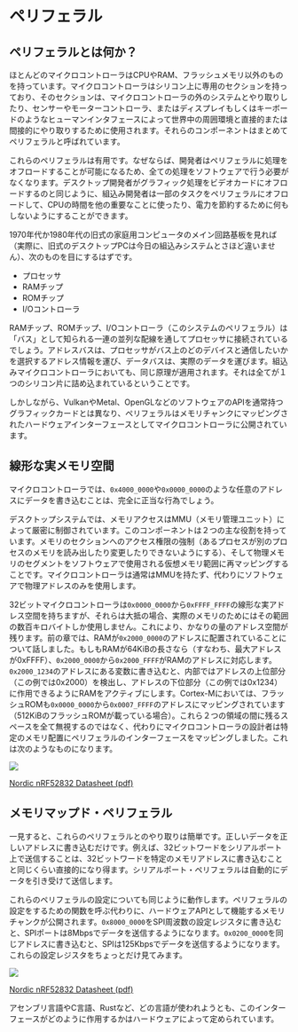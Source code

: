 <!-- # Peripherals -->

# ペリフェラル

<!-- ## What are Peripherals? -->

## ペリフェラルとは何か？

<!--
Most Microcontrollers have more than just a CPU, RAM, or Flash Memory - they contain sections of silicon which are used for interacting with systems outside of the microcontroller, as well as directly and indirectly interacting with their surroundings in the world via sensors, motor controllers, or human interfaces such as a display or keyboard. These components are collectively known as Peripherals.
-->

ほとんどのマイクロコントローラはCPUやRAM、フラッシュメモリ以外のものを持っています。マイクロコントローラはシリコン上に専用のセクションを持っており、そのセクションは、マイクロコントローラの外のシステムとやり取りしたり、センサーやモーターコントローラ、またはディスプレイもしくはキーボードのようなヒューマンインタフェースによって世界中の周囲環境と直接的または間接的にやり取りするために使用されます。それらのコンポーネントはまとめてペリフェラルと呼ばれています。

<!--
These peripherals are useful because they allow a developer to offload processing to them, avoiding having to handle everything in software. Similar to how a desktop developer would offload graphics processing to a video card, embedded developers can offload some tasks to peripherals allowing the CPU to spend its time doing something else important, or doing nothing in order to save power.
-->

これらのペリフェラルは有用です。なぜならば、開発者はペリフェラルに処理をオフロードすることが可能になるため、全ての処理をソフトウェアで行う必要がなくなります。デスクトップ開発者がグラフィック処理をビデオカードにオフロードするのと同じように、組込み開発者は一部のタスクをペリフェラルにオフロードして、CPUの時間を他の重要なことに使ったり、電力を節約するために何もしないようにすることができます。

<!--
If you look at the main circuit board in an old-fashioned home computer from the 1970s or 1980s (and actually, the desktop PCs of yesterday are not so far removed from the embedded systems of today) you would expect to see:
-->

1970年代か1980年代の旧式の家庭用コンピュータのメイン回路基板を見れば（実際に、旧式のデスクトップPCは今日の組込みシステムとさほど違いません）、次のものを目にするはずです。

<!--
* A processor
* A RAM chip
* A ROM chip
* An I/O controller
-->

* プロセッサ
* RAMチップ
* ROMチップ
* I/Oコントローラ

<!--
The RAM chip, ROM chip and I/O controller (the peripheral in this system) would be joined to the processor through a series of parallel traces known as a 'bus'. This bus carries address information, which selects which device on the bus the processor wishes to communicate with, and a data bus which carries the actual data. In our embedded microcontrollers, the same principles apply - it's just that everything is packed on to a single piece of silicon.
-->

RAMチップ、ROMチップ、I/Oコントローラ（このシステムのペリフェラル）は「バス」として知られる一連の並列な配線を通してプロセッサに接続されているでしょう。アドレスバスは、プロセッサがバス上のどのデバイスと通信したいかを選択するアドレス情報を運び、データバスは、実際のデータを運びます。組込みマイクロコントローラにおいても、同じ原理が適用されます。それは全てが１つのシリコン片に詰め込まれているということです。

<!--
However, unlike graphics cards, which typically have a Software API like Vulkan, Metal, or OpenGL, peripherals are exposed to our Microcontroller with a hardware interface, which is mapped to a chunk of the memory.
-->

しかしながら、VulkanやMetal、OpenGLなどのソフトウェアのAPIを通常持つグラフィックカードとは異なり、ペリフェラルはメモリチャンクにマッピングされたハードウェアインターフェースとしてマイクロコントローラに公開されています。

<!-- ## Linear and Real Memory Space -->

## 線形な実メモリ空間

<!--
On a microcontroller, writing some data to some other arbitrary address, such as `0x4000_0000` or `0x0000_0000`, may also be a completely valid action.
-->

マイクロコントローラでは、`0x4000_0000`や`0x0000_0000`のような任意のアドレスにデータを書き込むことは、完全に正当な行為でしょう。

<!--
On a desktop system, access to memory is tightly controlled by the MMU, or Memory Management Unit. This component has two major responsibilities: enforcing access permission to sections of memory (preventing one process from reading or modifying the memory of another process); and re-mapping segments of the physical memory to virtual memory ranges used in software. Microcontrollers do not typically have an MMU, and instead only use real physical addresses in software.
-->

デスクトップシステムでは、メモリアクセスはMMU（メモリ管理ユニット）によって厳密に制御されています。このコンポーネントは２つの主な役割を持っています。メモリのセクションへのアクセス権限の強制（あるプロセスが別のプロセスのメモリを読み出したり変更したりできないようにする）、そして物理メモリのセグメントをソフトウェアで使用される仮想メモリ範囲に再マッピングすることです。マイクロコントローラは通常はMMUを持たず、代わりにソフトウェアで物理アドレスのみを使用します。

<!--
Although 32 bit microcontrollers have a real and linear address space from `0x0000_0000`, and `0xFFFF_FFFF`, they generally only use a few hundred kilobytes of that range for actual memory. This leaves a significant amount of address space remaining. In earlier chapters, we were talking about RAM being located at address `0x2000_0000`. If our RAM was 64 KiB long (i.e. with a maximum address of 0xFFFF) then addresses `0x2000_0000` to `0x2000_FFFF` would correspond to our RAM. When we write to a variable which lives at address `0x2000_1234`, what happens internally is that some logic detects the upper portion of the address (0x2000 in this example) and then activates the RAM so that it can act upon the lower portion of the address (0x1234 in this case). On a Cortex-M we also have our Flash ROM mapped in at address `0x0000_0000` up to, say, address `0x0007_FFFF` (if we have a 512 KiB Flash ROM). Rather than ignore all remaining space between these two regions, Microcontroller designers instead mapped the interface for peripherals in certain memory locations. This ends up looking something like this:
-->

32ビットマイクロコントローラは`0x0000_0000`から`0xFFFF_FFFF`の線形な実アドレス空間を持ちますが、それらは大抵の場合、実際のメモリのためにはその範囲の数百キロバイトしか使用しません。これにより、かなりの量のアドレス空間が残ります。前の章では、RAMが`0x2000_0000`のアドレスに配置されていることについて話しました。もしもRAMが64KiBの長さなら（すなわち、最大アドレスが0xFFFF）、`0x2000_0000`から`0x2000_FFFF`がRAMのアドレスに対応します。`0x2000_1234`のアドレスにある変数に書き込むと、内部ではアドレスの上位部分（この例では0x2000）を検出し、アドレスの下位部分（この例では0x1234）に作用できるようにRAMをアクティブにします。Cortex-Mにおいては、フラッシュROMも`0x0000_0000`から`0x0007_FFFF`のアドレスにマッピングされています（512KiBのフラッシュROMが載っている場合）。これら２つの領域の間に残るスペースを全て無視するのではなく、代わりにマイクロコントローラの設計者は特定のメモリ配置にペリフェラルのインターフェースをマッピングしました。これは次のようなものになります。

![](../assets/nrf52-memory-map.png)

[Nordic nRF52832 Datasheet (pdf)]

<!-- ## Memory Mapped Peripherals -->

## メモリマップド・ペリフェラル

<!--
Interaction with these peripherals is simple at a first glance - write the right data to the correct address. For example, sending a 32 bit word over a serial port could be as direct as writing that 32 bit word to a certain memory address. The Serial Port Peripheral would then take over and send out the data automatically.
-->

一見すると、これらのペリフェラルとのやり取りは簡単です。正しいデータを正しいアドレスに書き込むだけです。例えば、32ビットワードをシリアルポート上で送信することは、32ビットワードを特定のメモリアドレスに書き込むことと同じくらい直接的になり得ます。シリアルポート・ペリフェラルは自動的にデータを引き受けて送信します。

<!--
Configuration of these peripherals works similarly. Instead of calling a function to configure a peripheral, a chunk of memory is exposed which serves as the hardware API. Write `0x8000_0000` to a SPI Frequency Configuration Register, and the SPI port will send data at 8 Megabits per second. Write `0x0200_0000` to the same address, and the SPI port will send data at 125 Kilobits per second. These configuration registers look a little bit like this:
-->

これらのペリフェラルの設定についても同じように動作します。ペリフェラルの設定をするための関数を呼ぶ代わりに、ハードウェアAPIとして機能するメモリチャンクが公開されます。`0x8000_0000`をSPI周波数の設定レジスタに書き込むと、SPIポートは8Mbpsでデータを送信するようになります。`0x0200_0000`を同じアドレスに書き込むと、SPIは125Kbpsでデータを送信するようになります。これらの設定レジスタをちょっとだけ見てみます。

![](../assets/nrf52-spi-frequency-register.png)

[Nordic nRF52832 Datasheet (pdf)]

<!--
This interface is how interactions with the hardware are made, no matter what language is used, whether that language is Assembly, C, or Rust.
-->

アセンブリ言語やC言語、Rustなど、どの言語が使われようとも、このインターフェースがどのように作用するかはハードウェアによって定められています。

[Nordic nRF52832 Datasheet (pdf)]: http://infocenter.nordicsemi.com/pdf/nRF52832_PS_v1.1.pdf
